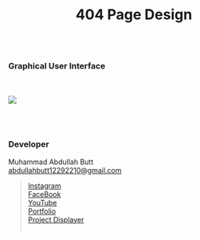 <h1 align="center">
  404 Page Design
</h1>


<br><br>
<!-- ................................................................................................................................. -->






### Graphical User Interface
<br>
<br>

  <img src="https://user-images.githubusercontent.com/81871162/232744689-a8261245-cde8-4d88-8eae-7700f13b442e.mp4">





<br><br>
<!-- ................................................................................................................................. -->





### Developer

Muhammad Abdullah Butt <br>
abdullahbutt12292210@gmail.com <br>
> [Instagram](https://www.instagram.com/abdullah.butt.22/)<br>
> [FaceBook](https://www.facebook.com/profile.php?id=100076291614529)<br>
> [YouTube](https://www.youtube.com/channel/UCnuOFQyMywg-KuoN-lmav1Q)<br>
> [Portfolio](https://rebrand.ly/MuhammadAbdullahButt_MABCORP)<br>
> [Project Displayer]( https://rebrand.ly/ProjectDisplayer_MABCORP)
<br><br>
<!-- ................................................................................................................................. -->






